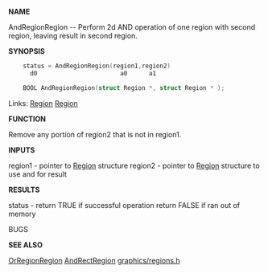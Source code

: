 
**NAME**

AndRegionRegion -- Perform 2d AND operation of one region
with second region, leaving result in second region.

**SYNOPSIS**

```c
    status = AndRegionRegion(region1,region2)
      d0                       a0      a1

    BOOL AndRegionRegion(struct Region *, struct Region * );

```
Links: [Region](_00B7.md) [Region](_00B7.md) 

**FUNCTION**

Remove any portion of region2 that is not in region1.

**INPUTS**

region1 - pointer to [Region](_00B7.md) structure
region2 - pointer to [Region](_00B7.md) structure to use and for result

**RESULTS**

status - return TRUE if successful operation
return FALSE if ran out of memory

BUGS

**SEE ALSO**

[OrRegionRegion](OrRegionRegion.md) [AndRectRegion](AndRectRegion.md) [graphics/regions.h](_00B7.md)
